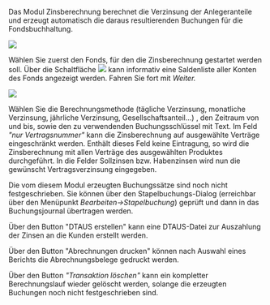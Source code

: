 Das Modul Zinsberechnung berechnet die Verzinsung der Anlegeranteile und erzeugt automatisch die daraus resultierenden Buchungen für die
Fondsbuchhaltung.

![](http://xpecto.github.io/docs/img/img130.png)

Wählen Sie zuerst den Fonds, für den die Zinsberechnung gestartet werden soll. Über die Schaltfläche
![](http://xpecto.github.io/docs/img/img118.png)
kann informativ eine Saldenliste aller Konten des Fonds angezeigt werden. Fahren Sie fort mit _Weiter._

![](http://xpecto.github.io/docs/img/img132.png)

Wählen Sie die Berechnungsmethode (tägliche Verzinsung, monatliche Verzinsung, jährliche Verzinsung, Gesellschaftsanteil...) , den Zeitraum
von und bis, sowie den zu verwendenden Buchungsschlüssel mit Text. Im Feld _"nur Vertragsnummer"_ kann die Zinsberechnung auf
ausgewählte Verträge eingeschränkt werden. Enthält dieses Feld keine Eintragung, so wird die Zinsberechnung mit allen Verträge des
ausgewählten Produktes durchgeführt. In die Felder Sollzinsen bzw. Habenzinsen wird nun die gewünscht Vertragsverzinsung eingegeben.

Die vom diesem Modul erzeugten Buchungssätze sind noch nicht festgeschrieben. Sie können über den Stapelbuchungs-Dialog (erreichbar
über den Menüpunkt _Bearbeiten-&gt;Stapelbuchung_) geprüft und dann in das Buchungsjournal übertragen werden.

Über den Button "DTAUS erstellen" kann eine DTAUS-Datei zur Auszahlung der Zinsen an die Kunden erstellt werden.

Über den Button "Abrechnungen drucken" können nach Auswahl eines Berichts die Abrechnungsbelege gedruckt werden.

Über den Button _"Transaktion löschen"_ kann ein kompletter Berechnungslauf wieder gelöscht werden, solange die erzeugten
Buchungen noch nicht festgeschrieben sind.
